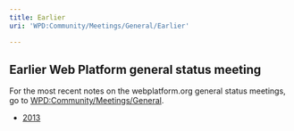 ```yaml
---
title: Earlier
uri: 'WPD:Community/Meetings/General/Earlier'

---
```

## Earlier Web Platform general status meeting

For the most recent notes on the webplatform.org general status meetings, go to [WPD:Community/Meetings/General](/WPD:Community/Meetings/General).

-   [2013](/WPD:Community/Meetings/General/Earlier/2013)


